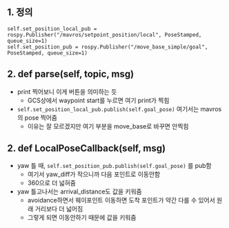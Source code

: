 ## 1. 정의
```
self.set_position_local_pub = rospy.Publisher("/mavros/setpoint_position/local", PoseStamped, queue_size=1)
self.set_position_pub = rospy.Publisher("/move_base_simple/goal", PoseStamped, queue_size=1)
```
## 2. def parse(self, topic, msg)
- print 찍어보니 이게 버튼을 의미하는 듯
  - GCS상에서 waypoint start를 누르면 여기 print가 찍힘
- ```self.set_position_local_pub.publish(self.goal_pose)``` 여기서는 mavros 의 pose 찍어줌
  - 이유는 잘 모르겠지만 여기 부분을 move_base로 바꾸면 안찍힘 

## 2. def LocalPoseCallback(self, msg)
- yaw 틀 때, ```self.set_position_pub.publish(self.goal_pose)``` 를 pub함
  - 여기서 yaw_diff가 작으니까 다음 포인트로 이동안함
  - 360으로 더 넓혀줌
- yaw 틀고나서는 arrival_distance도 값을 키워줌
  - avoidance하면서 웨이포인트 이동하면 도착 포인트가 약간 다를 수 있어서 원래 거리보다 더 넓어짐
  - 그렇게 되면 이동안하기 때문에 값을 키워줌 
